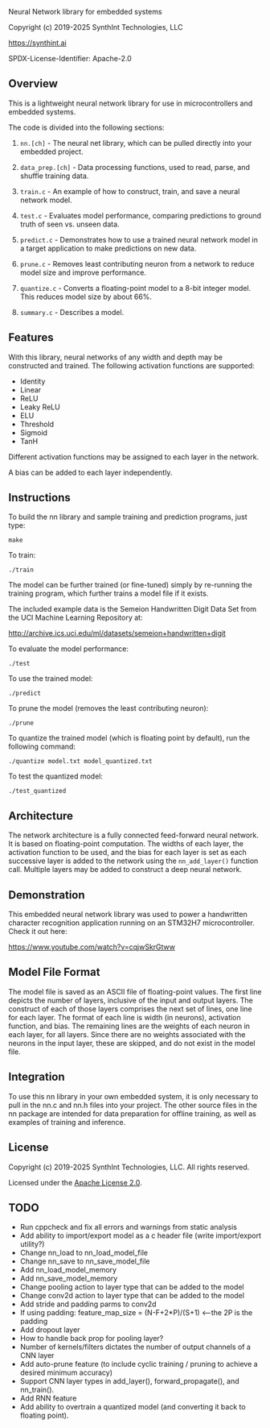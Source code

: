Neural Network library for embedded systems

Copyright (c) 2019-2025 SynthInt Technologies, LLC

https://synthint.ai

SPDX-License-Identifier: Apache-2.0

## Overview

This is a lightweight neural network library for use in microcontrollers and embedded systems.

The code is divided into the following sections:

1. `nn.[ch]` - The neural net library, which can be pulled directly into your embedded project.

2. `data_prep.[ch]` - Data processing functions, used to read, parse, and shuffle training data.

3. `train.c` - An example of how to construct, train, and save a neural network model.

4. `test.c` - Evaluates model performance, comparing predictions to ground truth of seen vs. unseen data.

5. `predict.c` - Demonstrates how to use a trained neural network model in a target application to make predictions on new data.

6. `prune.c` - Removes least contributing neuron from a network to reduce model size and improve performance.

7. `quantize.c` - Converts a floating-point model to a 8-bit integer model. This reduces model size by about 66%.

8. `summary.c` - Describes a model.

## Features

With this library, neural networks of any width and depth may be constructed and trained. The following activation functions are supported:

* Identity
* Linear
* ReLU
* Leaky ReLU
* ELU
* Threshold
* Sigmoid
* TanH

Different activation functions may be assigned to each layer in the network.

A bias can be added to each layer independently.

## Instructions

To build the nn library and sample training and prediction programs, just type:
```
make
```


To train:
```
./train
```
The model can be further trained (or fine-tuned) simply by re-running the training program, which further trains a model file if it exists.

The included example data is the Semeion Handwritten Digit Data Set from the UCI Machine Learning Repository at:

http://archive.ics.uci.edu/ml/datasets/semeion+handwritten+digit


To evaluate the model performance:
```
./test
```


To use the trained model:
```
./predict
```

To prune the model (removes the least contributing neuron):

```
./prune
```

To quantize the trained model (which is floating point by default), run the following command:

```
./quantize model.txt model_quantized.txt
```

To test the quantized model:

```
./test_quantized
```

## Architecture

The network architecture is a fully connected feed-forward neural network. It is based on floating-point computation. The widths of each layer, the activation function to be used, and the bias for each layer is set as each successive layer is added to the network using the `nn_add_layer()` function call. Multiple layers may be added to construct a deep neural network.

## Demonstration

This embedded neural network library was used to power a handwritten character recognition application running on an STM32H7 microcontroller. Check it out here:

https://www.youtube.com/watch?v=cqjwSkrGtww

## Model File Format

The model file is saved as an ASCII file of floating-point values. The first line depicts the number of layers, inclusive of the input and output layers. The construct of each of those layers comprises the next set of lines, one line for each layer. The format of each line is width (in neurons), activation function, and bias. The remaining lines are the weights of each neuron in each layer, for all layers. Since there are no weights associated with the neurons in the input layer, these are skipped, and do not exist in the model file.

## Integration

To use this nn library in your own embedded system, it is only necessary to pull in the nn.c and nn.h files into your project. The other source files in the nn package are intended for data preparation for offline training, as well as examples of training and inference.

## License

Copyright (c) 2019-2025 SynthInt Technologies, LLC. All rights reserved.

Licensed under the [Apache License 2.0](./LICENSE).

## TODO

* Run cppcheck and fix all errors and warnings from static analysis
* Add ability to import/export model as a c header file (write import/export utility?)
* Change nn_load to nn_load_model_file
* Change nn_save to nn_save_model_file
* Add nn_load_model_memory
* Add nn_save_model_memory
* Change pooling action to layer type that can be added to the model
* Change conv2d action to layer type that can be added to the model
* Add stride and padding parms to conv2d
* If using padding: feature_map_size = (N-F+2*P)/(S+1) <--the 2P is the padding
* Add dropout layer
* How to handle back prop for pooling layer?
* Number of kernels/filters dictates the number of output channels of a CNN layer
* Add auto-prune feature (to include cyclic training / pruning to achieve a desired minimum accuracy)
* Support CNN layer types in add_layer(), forward_propagate(), and nn_train().
* Add RNN feature
* Add ability to overtrain a quantized model (and converting it back to floating point).
